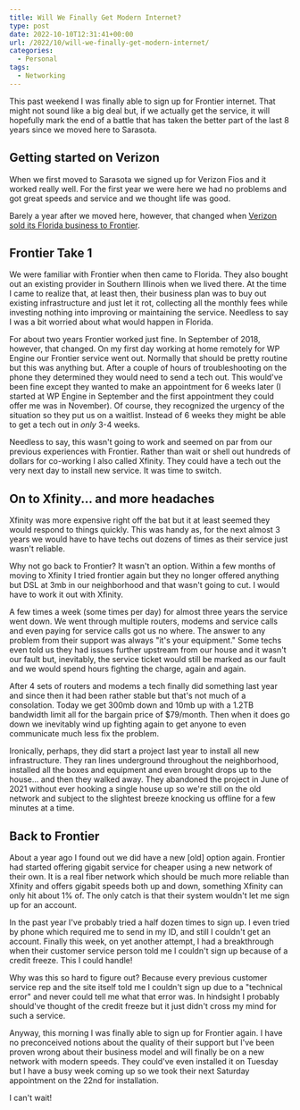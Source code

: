 ```yaml
---
title: Will We Finally Get Modern Internet?
type: post
date: 2022-10-10T12:31:41+00:00
url: /2022/10/will-we-finally-get-modern-internet/
categories:
  - Personal
tags:
  - Networking
---
```


This past weekend I was finally able to sign up for Frontier internet. That might not sound like a big deal but, if we actually get the service, it will hopefully mark the end of a battle that has taken the better part of the last 8 years since we moved here to Sarasota.

## Getting started on Verizon

When we first moved to Sarasota we signed up for Verizon Fios and it worked really well. For the first year we were here we had no problems and got great speeds and service and we thought life was good.

Barely a year after we moved here, however, that changed when [Verizon sold its Florida business to Frontier][1].

## Frontier Take 1

We were familiar with Frontier when then came to Florida. They also bought out an existing provider in Southern Illinois when we lived there. At the time I came to realize that, at least then, their business plan was to buy out existing infrastructure and just let it rot, collecting all the monthly fees while investing nothing into improving or maintaining the service. Needless to say I was a bit worried about what would happen in Florida.

For about two years Frontier worked just fine. In September of 2018, however, that changed. On my first day working at home remotely for WP Engine our Frontier service went out. Normally that should be pretty routine but this was anything but. After a couple of hours of troubleshooting on the phone they determined they would need to send a tech out. This would've been fine except they wanted to make an appointment for 6 weeks later (I started at WP Engine in September and the first appointment they could offer me was in November). Of course, they recognized the urgency of the situation so they put us on a waitlist. Instead of 6 weeks they might be able to get a tech out in _only_ 3-4 weeks.

Needless to say, this wasn't going to work and seemed on par from our previous experiences with Frontier. Rather than wait or shell out hundreds of dollars for co-working I also called Xfinity. They could have a tech out the very next day to install new service. It was time to switch.

## On to Xfinity... and more headaches

Xfinity was more expensive right off the bat but it at least seemed they would respond to things quickly. This was handy as, for the next almost 3 years we would have to have techs out dozens of times as their service just wasn't reliable.

Why not go back to Frontier? It wasn't an option. Within a few months of moving to Xfinity I tried frontier again but they no longer offered anything but DSL at 3mb in our neighborhood and that wasn't going to cut. I would have to work it out with Xfinity.

A few times a week (some times per day) for almost three years the service went down. We went through multiple routers, modems and service calls and even paying for service calls got us no where. The answer to any problem from their support was always "it's your equipment." Some techs even told us they had issues further upstream from our house and it wasn't our fault but, inevitably, the service ticket would still be marked as our fault and we would spend hours fighting the charge, again and again.

After 4 sets of routers and modems a tech finally did something last year and since then it had been rather stable but that's not much of a consolation. Today we get 300mb down and 10mb up with a 1.2TB bandwidth limit all for the bargain price of $79/month. Then when it does go down we inevitably wind up fighting again to get anyone to even communicate much less fix the problem.

Ironically, perhaps, they did start a project last year to install all new infrastructure. They ran lines underground throughout the neighborhood, installed all the boxes and equipment and even brought drops up to the house... and then they walked away. They abandoned the project in June of 2021 without ever hooking a single house up so we're still on the old network and subject to the slightest breeze knocking us offline for a few minutes at a time.

## Back to Frontier

About a year ago I found out we did have a new [old] option again. Frontier had started offering gigabit service for cheaper using a new network of their own. It is a real fiber network which should be much more reliable than Xfinity and offers gigabit speeds both up and down, something Xfinity can only hit about 1% of. The only catch is that their system wouldn't let me sign up for an account.

In the past year I've probably tried a half dozen times to sign up. I even tried by phone which required me to send in my ID, and still I couldn't get an account. Finally this week, on yet another attempt, I had a breakthrough when their customer service person told me I couldn't sign up because of a credit freeze. This I could handle!

Why was this so hard to figure out? Because every previous customer service rep and the site itself told me I couldn't sign up due to a "technical error" and never could tell me what that error was. In hindsight I probably should've thought of the credit freeze but it just didn't cross my mind for such a service.

Anyway, this morning I was finally able to sign up for Frontier again. I have no preconceived notions about the quality of their support but I've been proven wrong about their business model and will finally be on a new network with modern speeds. They could've even installed it on Tuesday but I have a busy week coming up so we took their next Saturday appointment on the 22nd for installation.

I can't wait!

 [1]: https://www.verizon.com/about/news/verizon-completes-sale-landline-assets-california-florida-and-texas-frontier-communications